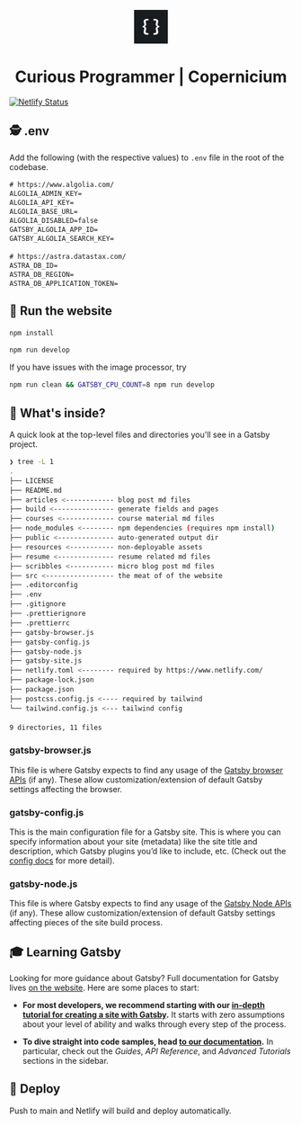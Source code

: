 <p align="center">
  <a href="https://curiousprogrammer.dev">
    <img alt="Curious Programmer" src="./src/images/logo.jpg" width="60" />
  </a>
</p>
<h1 align="center">
  Curious Programmer | Copernicium
</h1>

[![Netlify Status](https://api.netlify.com/api/v1/badges/84ff184c-60d8-4df7-85d0-d18874cf7a6f/deploy-status)](https://app.netlify.com/sites/gallant-cray-096f77/deploys)

## 🕵️ .env

Add the following (with the respective values) to `.env` file in the root of the codebase.

```text
# https://www.algolia.com/
ALGOLIA_ADMIN_KEY=
ALGOLIA_API_KEY=
ALGOLIA_BASE_URL=
ALGOLIA_DISABLED=false
GATSBY_ALGOLIA_APP_ID=
GATSBY_ALGOLIA_SEARCH_KEY=

# https://astra.datastax.com/
ASTRA_DB_ID=
ASTRA_DB_REGION=
ASTRA_DB_APPLICATION_TOKEN=

```

## 🚀 Run the website

```bash
npm install
```

```bash
npm run develop
```

If you have issues with the image processor, try

```bash
npm run clean && GATSBY_CPU_COUNT=8 npm run develop
```

## 🧐 What's inside?

A quick look at the top-level files and directories you'll see in a Gatsby project.

```bash
❯ tree -L 1
.
├── LICENSE
├── README.md
├── articles <------------ blog post md files
├── build <--------------- generate fields and pages
├── courses <------------- course material md files
├── node_modules <-------- npm dependencies (requires npm install)
├── public <-------------- auto-generated output dir
├── resources <----------- non-deployable assets
├── resume <-------------- resume related md files
├── scribbles <----------- micro blog post md files
├── src <----------------- the meat of of the website
├── .editorconfig
├── .env
├── .gitignore
├── .prettierignore
├── .prettierrc
├── gatsby-browser.js
├── gatsby-config.js
├── gatsby-node.js
├── gatsby-site.js
├── netlify.toml <-------- required by https://www.netlify.com/
├── package-lock.json
├── package.json
├── postcss.config.js <---- required by tailwind
└── tailwind.config.js <--- tailwind config

9 directories, 11 files
```

### gatsby-browser.js

This file is where Gatsby expects to find any usage of the [Gatsby browser APIs](https://www.gatsbyjs.com/docs/reference/config-files/gatsby-browser/) (if any). These allow customization/extension of default Gatsby settings affecting the browser.

### gatsby-config.js

This is the main configuration file for a Gatsby site. This is where you can specify information about your site (metadata) like the site title and description, which Gatsby plugins you’d like to include, etc. (Check out the [config docs](https://www.gatsbyjs.com/docs/reference/config-files/gatsby-config/) for more detail).

### gatsby-node.js

This file is where Gatsby expects to find any usage of the [Gatsby Node APIs](https://www.gatsbyjs.com/docs/reference/config-files/gatsby-node/) (if any). These allow customization/extension of default Gatsby settings affecting pieces of the site build process.

## 🎓 Learning Gatsby

Looking for more guidance about Gatsby? Full documentation for Gatsby lives [on the website](https://www.gatsbyjs.com/). Here are some places to start:

- **For most developers, we recommend starting with our [in-depth tutorial for creating a site with Gatsby](https://www.gatsbyjs.com/tutorial/).** It starts with zero assumptions about your level of ability and walks through every step of the process.

- **To dive straight into code samples, head [to our documentation](https://www.gatsbyjs.com/docs/).** In particular, check out the _Guides_, _API Reference_, and _Advanced Tutorials_ sections in the sidebar.

## 💫 Deploy

Push to main and Netlify will build and deploy automatically.
